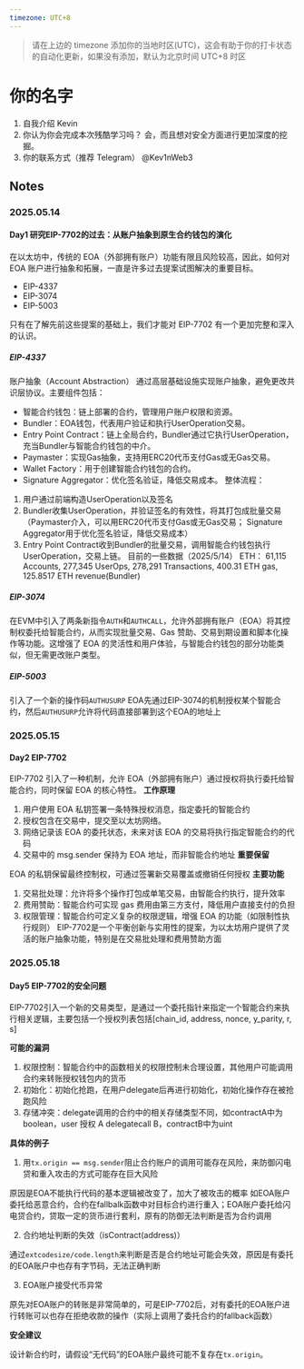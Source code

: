 ```yaml
---
timezone: UTC+8
---
```


> 请在上边的 timezone 添加你的当地时区(UTC)，这会有助于你的打卡状态的自动化更新，如果没有添加，默认为北京时间 UTC+8 时区


# 你的名字

1. 自我介绍
Kevin
2. 你认为你会完成本次残酷学习吗？
会，而且想对安全方面进行更加深度的挖掘。
3. 你的联系方式（推荐 Telegram）
@Kev1nWeb3

## Notes

<!-- Content_START -->

### 2025.05.14

#### Day1 研究EIP-7702的过去：从账户抽象到原生合约钱包的演化
在以太坊中，传统的 EOA（外部拥有账户）功能有限且风险较高，因此，如何对 EOA 账户进行抽象和拓展，一直是许多过去提案试图解决的重要目标。
- EIP-4337
- EIP-3074
- EIP-5003

只有在了解先前这些提案的基础上，我们才能对 EIP-7702 有一个更加完整和深入的认识。
##### EIP-4337
账户抽象（Account Abstraction）
通过高层基础设施实现账户抽象，避免更改共识层协议。主要组件包括：
- 智能合约钱包：链上部署的合约，管理用户账户权限和资源。
- Bundler：EOA钱包，代表用户验证和执行UserOperation交易。
- Entry Point Contract：链上全局合约，Bundler通过它执行UserOperation，充当Bundler与智能合约钱包的中介。
- Paymaster：实现Gas抽象，支持用ERC20代币支付Gas或无Gas交易。
- Wallet Factory：用于创建智能合约钱包的合约。
- Signature Aggregator：优化签名验证，降低交易成本。
整体流程：
1. 用户通过前端构造UserOperation以及签名
2. Bundler收集UserOperation，并验证签名的有效性，将其打包成批量交易（Paymaster介入，可以用ERC20代币支付Gas或无Gas交易； Signature Aggregator用于优化签名验证，降低交易成本）
3. Entry Point Contract收到Bundler的批量交易，调用智能合约钱包执行UserOperation，交易上链。
目前的一些数据（2025/5/14）
ETH：
61,115 Accounts, 277,345 UserOps, 278,291 Transactions, 400.31 ETH gas, 125.8517 ETH revenue(Bundler)
##### EIP-3074
在EVM中引入了两条新指令`AUTH`和`AUTHCALL`，允许外部拥有账户（EOA）将其控制权委托给智能合约，从而实现批量交易、Gas 赞助、交易到期设置和脚本化操作等功能。这增强了 EOA 的灵活性和用户体验，与智能合约钱包的部分功能类似，但无需更改账户类型。
##### EIP-5003
引入了一个新的操作码`AUTHUSURP`
EOA先通过EIP-3074的机制授权某个智能合约，然后`AUTHUSURP`允许将代码直接部署到这个EOA的地址上

### 2025.05.15

#### Day2 EIP-7702
EIP-7702 引入了一种机制，允许 EOA（外部拥有账户）通过授权将执行委托给智能合约，同时保留 EOA 的核心特性。
**工作原理**

1. 用户使用 EOA 私钥签署一条特殊授权消息，指定委托的智能合约
2. 授权包含在交易中，提交至以太坊网络。
3. 网络记录该 EOA 的委托状态，未来对该 EOA 的交易将执行指定智能合约的代码
4. 交易中的 msg.sender 保持为 EOA 地址，而非智能合约地址
**重要保留**

EOA 的私钥保留最终控制权，可通过签署新交易覆盖或撤销任何授权
**主要功能**

1. 交易批处理：允许将多个操作打包成单笔交易，由智能合约执行，提升效率
2. 费用赞助：智能合约可实现 gas 费用由第三方支付，降低用户直接支付的负担
3. 权限管理：智能合约可定义复杂的权限逻辑，增强 EOA 的功能（如限制性执行规则）
EIP-7702是一个平衡创新与实用性的提案，为以太坊用户提供了灵活的账户抽象功能，特别是在交易批处理和费用赞助方面

### 2025.05.18

#### Day5 EIP-7702的安全问题
EIP-7702引入一个新的交易类型，是通过一个委托指针来指定一个智能合约来执行相关逻辑，主要包括一个授权列表包括\[chain_id, address, nonce, y_parity, r, s\]

**可能的漏洞**

1. 权限控制：智能合约中的函数相关的权限控制未合理设置，其他用户可能调用合约来转账授权钱包内的货币
2. 初始化：初始化抢跑，在用户delegate后再进行初始化，初始化操作存在被抢跑风险
3. 存储冲突：delegate调用的合约中的相关存储类型不同，如contractA中为boolean，user 授权 A delegatecall B，contractB中为uint

**具体的例子**

1. 用`tx.origin == msg.sender`阻止合约账户的调用可能存在风险，来防御闪电贷和重入攻击的方式可能存在巨大风险

原因是EOA不能执行代码的基本逻辑被改变了，加大了被攻击的概率
如EOA账户委托给恶意合约，合约在fallbalk函数中对目标合约进行重入；EOA账户委托给闪电贷合约，贷取一定的货币进行套利，原有的防御无法判断是否为合约调用

2. 合约地址判断的失效（isContract(address)）

通过`extcodesize/code.length`来判断是否是合约地址可能会失效，原因是有委托的EOA账户中也存有字节码，无法正确判断

3. EOA账户接受代币异常

原先对EOA账户的转账是非常简单的，可是EIP-7702后，对有委托的EOA账户进行转账可以也存在拒绝收款的操作（实际上调用了委托合约的fallback函数）

**安全建议**

设计新合约时，请假设“无代码”的EOA账户最终可能不复存在`tx.origin`。


<!-- Content_END -->


